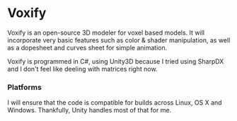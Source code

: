 # Voxify
Voxify is an open-source 3D modeler for voxel based models. It will incorporate very basic features such as color & shader manipulation, as well as a dopesheet and curves sheet for simple animation.

Voxify is programmed in C#, using Unity3D because I tried using SharpDX and I don't feel like deeling with matrices right now.

### Platforms

I will ensure that the code is compatible for builds across Linux, OS X and Windows. Thankfully, Unity handles most of that for me.
